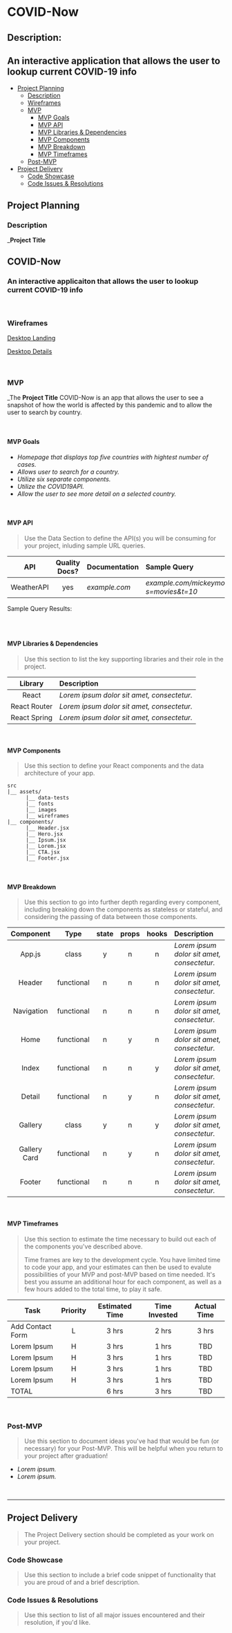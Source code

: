 # COVID-Now <!-- omit in toc -->

## Description:

## An interactive application that allows the user to lookup current COVID-19 info

- [Project Planning](#Project-Planning)
  - [Description](#Description)
  - [Wireframes](#Wireframes)
  - [MVP](#MVP)
    - [MVP Goals](#MVP-Goals)
    - [MVP API](#MVP-API)
    - [MVP Libraries & Dependencies](#MVP-Libraries--Dependencies)
    - [MVP Components](#MVP-Components)
    - [MVP Breakdown](#MVP-Breakdown)
    - [MVP Timeframes](#MVP-Timeframes)
  - [Post-MVP](#Post-MVP)
- [Project Delivery](#Project-Delivery)
  - [Code Showcase](#Code-Showcase)
  - [Code Issues & Resolutions](#Code-Issues--Resolutions)

## Project Planning

### Description

\_**Project Title**

## COVID-Now

### An interactive applicaiton that allows the user to lookup current COVID-19 info

<br>

### Wireframes

[Desktop Landing](https://wireframe.cc/pro/pp/4280c4226354300)

[Desktop Details](https://wireframe.cc/pro/pp/4280c4226354300)

<br>

### MVP

_The **Project Title** COVID-Now is an app that allows the user to see a snapshot of how the world is affected by this pandemic and to allow the user to search by country.

<br>

#### MVP Goals

- _Homepage that displays top five countries with hightest number of cases._
- _Allows user to search for a country._
- _Utilize six separate components._
- _Utilize the COVID19API._
- _Allow the user to see more detail on a selected country._

<br>

#### MVP API

> Use the Data Section to define the API(s) you will be consuming for your project, inluding sample URL queries.

|    API     | Quality Docs? | Documentation | Sample Query                            |
| :--------: | :-----------: | :------------ | :-------------------------------------- |
| WeatherAPI |      yes      | _example.com_ | _example.com/mickeymouse?s=movies&t=10_ |

Sample Query Results:

```json

```

<br>

#### MVP Libraries & Dependencies

> Use this section to list the key supporting libraries and their role in the project.

|   Library    | Description                                |
| :----------: | :----------------------------------------- |
|    React     | _Lorem ipsum dolor sit amet, consectetur._ |
| React Router | _Lorem ipsum dolor sit amet, consectetur._ |
| React Spring | _Lorem ipsum dolor sit amet, consectetur._ |

<br>

#### MVP Components

> Use this section to define your React components and the data architecture of your app.

```
src
|__ assets/
      |__ data-tests
      |__ fonts
      |__ images
      |__ wireframes
|__ components/
      |__ Header.jsx
      |__ Hero.jsx
      |__ Ipsum.jsx
      |__ Lorem.jsx
      |__ CTA.jsx
      |__ Footer.jsx
```

<br>

#### MVP Breakdown

> Use this section to go into further depth regarding every component, including breaking down the components as stateless or stateful, and considering the passing of data between those components.

|  Component   |    Type    | state | props | hooks | Description                                |
| :----------: | :--------: | :---: | :---: | :---: | :----------------------------------------- |
|    App.js    |   class    |   y   |   n   |   n   | _Lorem ipsum dolor sit amet, consectetur._ |
|    Header    | functional |   n   |   n   |   n   | _Lorem ipsum dolor sit amet, consectetur._ |
|  Navigation  | functional |   n   |   n   |   n   | _Lorem ipsum dolor sit amet, consectetur._ |
|     Home     | functional |   n   |   y   |   n   | _Lorem ipsum dolor sit amet, consectetur._ |
|    Index     | functional |   n   |   n   |   y   | _Lorem ipsum dolor sit amet, consectetur._ |
|    Detail    | functional |   n   |   y   |   n   | _Lorem ipsum dolor sit amet, consectetur._ |
|   Gallery    |   class    |   y   |   n   |   y   | _Lorem ipsum dolor sit amet, consectetur._ |
| Gallery Card | functional |   n   |   y   |   n   | _Lorem ipsum dolor sit amet, consectetur._ |
|    Footer    | functional |   n   |   n   |   n   | _Lorem ipsum dolor sit amet, consectetur._ |

<br>

#### MVP Timeframes

> Use this section to estimate the time necessary to build out each of the components you've described above.
>
> Time frames are key to the development cycle. You have limited time to code your app, and your estimates can then be used to evalute possibilities of your MVP and post-MVP based on time needed. It's best you assume an additional hour for each component, as well as a few hours added to the total time, to play it safe.

| Task             | Priority | Estimated Time | Time Invested | Actual Time |
| ---------------- | :------: | :------------: | :-----------: | :---------: |
| Add Contact Form |    L     |     3 hrs      |     2 hrs     |    3 hrs    |
| Lorem Ipsum      |    H     |     3 hrs      |     1 hrs     |     TBD     |
| Lorem Ipsum      |    H     |     3 hrs      |     1 hrs     |     TBD     |
| Lorem Ipsum      |    H     |     3 hrs      |     1 hrs     |     TBD     |
| Lorem Ipsum      |    H     |     3 hrs      |     1 hrs     |     TBD     |
| TOTAL            |          |     6 hrs      |     3 hrs     |     TBD     |

<br>

### Post-MVP

> Use this section to document ideas you've had that would be fun (or necessary) for your Post-MVP. This will be helpful when you return to your project after graduation!

- _Lorem ipsum._
- _Lorem ipsum._

<br>

---

## Project Delivery

> The Project Delivery section should be completed as your work on your project.

### Code Showcase

> Use this section to include a brief code snippet of functionality that you are proud of and a brief description.

### Code Issues & Resolutions

> Use this section to list of all major issues encountered and their resolution, if you'd like.

